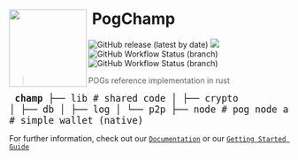 <h1>
<img align="left" width="140" src="https://pog.network/assets/pog.svg">
 &nbsp;PogChamp
</h1>

![GitHub release (latest by date)](https://img.shields.io/github/v/release/pognetwork/champ?label=version&logo=github&style=flat-square) ![](https://img.shields.io/npm/v/@pognetwork/champ-wasm?style=flat-square&logo=npm) ![GitHub Workflow Status (branch)](https://img.shields.io/github/workflow/status/pognetwork/champ/Testing/main?label=tests&style=flat-square) ![GitHub Workflow Status (branch)](https://img.shields.io/github/workflow/status/pognetwork/champ/Audit%20Dependencies/main?label=audit&style=flat-square)

> POGs reference implementation in rust

<big><pre>
**champ**
├── lib # shared code
│ ├── crypto
│ ├── db
│ ├── log
│ └── p2p
├── node # pog node application
└── wallet # simple wallet (native) </pre></big>

For further information, check out our [`Documentation`](https://pog.network/champ)
or our [`Getting Started Guide`](https://pog.network/champ)
